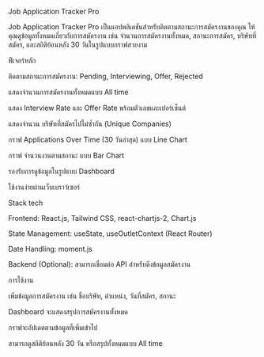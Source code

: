 Job Application Tracker Pro

Job Application Tracker Pro เป็นแอปพลิเคชันสำหรับติดตามสถานะการสมัครงานของคุณ ให้คุณดูข้อมูลทั้งหมดเกี่ยวกับการสมัครงาน เช่น จำนวนการสมัครงานทั้งหมด, สถานะการสมัคร, บริษัทที่สมัคร, และสถิติย้อนหลัง 30 วันในรูปแบบกราฟสวยงาม

ฟีเจอร์หลัก

ติดตามสถานะการสมัครงาน: Pending, Interviewing, Offer, Rejected

แสดงจำนวนการสมัครงานทั้งหมดแบบ All time

แสดง Interview Rate และ Offer Rate พร้อมตัวเลขและเปอร์เซ็นต์

แสดงจำนวน บริษัทที่สมัครไปไม่ซ้ำกัน (Unique Companies)

กราฟ Applications Over Time (30 วันล่าสุด) แบบ Line Chart

กราฟ จำนวนงานตามสถานะ แบบ Bar Chart

รองรับการดูข้อมูลในรูปแบบ Dashboard

ใช้งานง่ายผ่านเว็บเบราว์เซอร์

Stack tech

Frontend: React.js, Tailwind CSS, react-chartjs-2, Chart.js

State Management: useState, useOutletContext (React Router)

Date Handling: moment.js

Backend (Optional): สามารถเชื่อมต่อ API สำหรับดึงข้อมูลสมัครงาน

การใช้งาน

เพิ่มข้อมูลการสมัครงาน เช่น ชื่อบริษัท, ตำแหน่ง, วันที่สมัคร, สถานะ

Dashboard จะแสดงสรุปการสมัครงานทั้งหมด

กราฟจะอัปเดตตามข้อมูลที่เพิ่มเข้าไป

สามารถดูสถิติย้อนหลัง 30 วัน หรือสรุปทั้งหมดแบบ All time